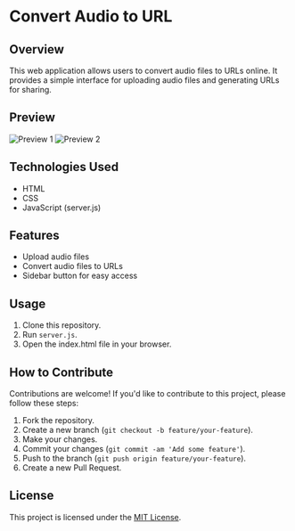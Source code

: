 # Convert Audio to URL

## Overview
This web application allows users to convert audio files to URLs online. It provides a simple interface for uploading audio files and generating URLs for sharing.

## Preview
![Preview 1](https://telegra.ph/file/786cb3e0eeb5b6d297797.jpg)
![Preview 2](https://telegra.ph/file/5fc755b32e8e86965b3da.jpg)

## Technologies Used
- HTML
- CSS
- JavaScript (server.js)

## Features
- Upload audio files
- Convert audio files to URLs
- Sidebar button for easy access

## Usage
1. Clone this repository.
2. Run `server.js`.
3. Open the index.html file in your browser.

## How to Contribute
Contributions are welcome! If you'd like to contribute to this project, please follow these steps:
1. Fork the repository.
2. Create a new branch (`git checkout -b feature/your-feature`).
3. Make your changes.
4. Commit your changes (`git commit -am 'Add some feature'`).
5. Push to the branch (`git push origin feature/your-feature`).
6. Create a new Pull Request.

## License
This project is licensed under the [MIT License](LICENSE).
